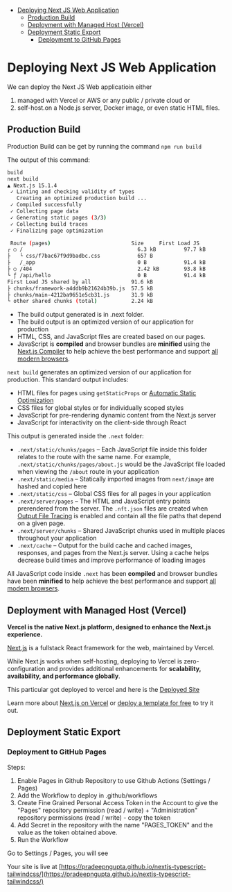 - [Deploying Next JS Web Application](#deploying-next-js-web-application)
  - [Production Build](#production-build)
  - [Deployment with Managed Host (Vercel)](#deployment-with-managed-host-vercel)
  - [Deployment Static Export](#deployment-static-export)
    - [Deployment to GitHub Pages](#deployment-to-github-pages)

# Deploying Next JS Web Application

We can deploy the Next JS Web applicatioin either

1. managed with Vercel or AWS or any public / private cloud or
2. self-host.on a Node.js server, Docker image, or even static HTML files.

## Production Build

Production Build can be get by running the command `npm run build`

The output of this command:

```bash
build
next build
▲ Next.js 15.1.4
 ✓ Linting and checking validity of types
   Creating an optimized production build ...
 ✓ Compiled successfully
 ✓ Collecting page data
 ✓ Generating static pages (3/3)
 ✓ Collecting build traces
 ✓ Finalizing page optimization

 Route (pages)                          Size     First Load JS
┌ ○ /                                     6.3 kB         97.7 kB
├   └ css/f7bac67f9d9badbc.css            657 B
├   /_app                                 0 B            91.4 kB
├ ○ /404                                  2.42 kB        93.8 kB
└ ƒ /api/hello                            0 B            91.4 kB
First Load JS shared by all             91.6 kB
├ chunks/framework-a4ddb9b21624b39b.js  57.5 kB
├ chunks/main-4212ba9651e5cb31.js       31.9 kB
└ other shared chunks (total)           2.24 kB
```

- The build output generated is in .next folder.
- The build output is an optimized version of our application for production
- HTML, CSS, and JavaScript files are created based on our pages.
- JavaScript is **compiled** and browser bundles are **minified** using the [Next.js Compiler](https://nextjs.org/docs/architecture/nextjs-compiler) to help achieve the best performance and support [all modern browsers](https://nextjs.org/docs/architecture/supported-browsers).

`next build` generates an optimized version of our application for production. This standard output includes:

- HTML files for pages using `getStaticProps` or [Automatic Static Optimization](https://nextjs.org/docs/13/pages/building-your-application/rendering/automatic-static-optimization)
- CSS files for global styles or for individually scoped styles
- JavaScript for pre-rendering dynamic content from the Next.js server
- JavaScript for interactivity on the client-side through React

This output is generated inside the `.next` folder:

- `.next/static/chunks/pages` – Each JavaScript file inside this folder relates to the route with the same name. For example, `.next/static/chunks/pages/about.js` would be the JavaScript file loaded when viewing the `/about` route in your application
- `.next/static/media` – Statically imported images from `next/image` are hashed and copied here
- `.next/static/css` – Global CSS files for all pages in your application
- `.next/server/pages` – The HTML and JavaScript entry points prerendered from the server. The `.nft.json` files are created when [Output File Tracing](https://nextjs.org/docs/13/pages/api-reference/next-config-js/output) is enabled and contain all the file paths that depend on a given page.
- `.next/server/chunks` – Shared JavaScript chunks used in multiple places throughout your application
- `.next/cache` – Output for the build cache and cached images, responses, and pages from the Next.js server. Using a cache helps decrease build times and improve performance of loading images

All JavaScript code inside `.next` has been **compiled** and browser bundles have been **minified** to help achieve the best performance and support [all modern browsers](https://nextjs.org/docs/13/architecture/supported-browsers).

## Deployment with Managed Host (Vercel)

**Vercel is the native Next.js platform, designed to enhance the Next.js experience.**

[Next.js](https://nextjs.org/) is a fullstack React framework for the web, maintained by Vercel.

While Next.js works when self-hosting, deploying to Vercel is zero-configuration and provides additional enhancements for **scalability, availability, and performance globally**.

This particular got deployed to vercel and here is the [Deployed Site](https://nextjs-typescript-tailwindcss-8wzeqraoi-pradeepnguptas-projects.vercel.app/)

Learn more about [Next.js on Vercel](https://vercel.com/docs/frameworks/nextjs?utm_source=next-site&utm_medium=docs&utm_campaign=next-website) or [deploy a template for free](https://vercel.com/templates/next.js?utm_source=next-site&utm_medium=docs&utm_campaign=next-website) to try it out.

## Deployment Static Export

### Deployment to GitHub Pages

Steps:

1. Enable Pages in Github Repository to use Github Actions (Settings / Pages)
2. Add the Workflow to deploy in .github/workflows
3. Create Fine Grained Personal Access Token in the Account to give the "Pages" repository permission (read / write) + "Administration" repository permissions (read / write) - copy the token
4. Add Secret in the repository with the name "PAGES_TOKEN" and the value as the token obtained above.
5. Run the Workflow

Go to Settings / Pages, you will see

Your site is live at [https://pradeepngupta.github.io/nextjs-typescript-tailwindcss/](https://pradeepngupta.github.io/nextjs-typescript-tailwindcss/)
